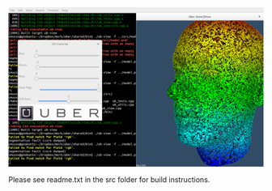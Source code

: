 ![Alt text](./shared/ub-view-screenshot.png "pcl-viewer")

Please see readme.txt in the src folder for build instructions.
